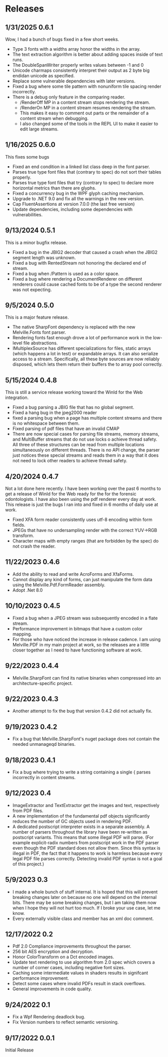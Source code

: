 ﻿# Releases

## 1/31/2025 0.6.1
Wow, I had a bunch of bugs fixed in a few short weeks.
- Type 3 fonts with a widths array honor the widths in the array.
- The text extraction algorithm is better about adding spaces inside of text runs.
- The DoubleSpanWriter properly writes values between -1 and 0
- Unicode charmaps consistently interpret their output as 2 byte big endidan unicode as specified.
- Replace some vulnerable dependencies with later versions.
- Fixed a bug where some tile pattern with nonuniform tile spacing render incorrectly.
- There is a debug only feature in the comparing reader.
  - /RenderOff MP in a content stream stops rendering the stream.
  - /RenderOn MP in a content stream resumes rendering the stream.
  - This makes it easy to comment out parts or the remainder of a content stream when debugging.
  - I also changed some of the tools in the REPL UI to make it easier to edit large streams.

## 1/16/2025 0.6.0
This fixes some bugs
- Fixed an end condition in a linked list class deep in the font parser.
- Parses true type font files that (contrary to spec) do not sort their tables properly.
- Parses true type font files that try (contrary to spec) to declare more horizontal metrics than there are glyphs.
- Fixed a concurrency bug in the WPF glyph caching mechanism.
- Upgrade to .NET 9.0 and fix all the warnings in the new version.
- Cap FluentAssertions at version 7.0.0 (the last free version)
- Update dependencies, including some dependencies with vulnerabilities.


## 9/13/2024 0.5.1
This is a minor bugfix release.
- Fixed a bug in the JBIG2 decoder that caused a crash when the JBIG2 segment length was unknown.
- Fixed a bug with RentedStream not honoring the declared end of stream.
- Fixed a bug when /Pattern is used as a color space.
- Fixed a bug where rendering a DocumentRenderer on different renderers could cause cached fonts to be of a type
the second renderer was not expecting.

## 9/5/2024 0.5.0
This is a major feature release.
- The native SharpFont dependency is replaced with the new Melville.Fonts font parser.
- Rendering fonts fast enough drove a lot of performance work in the low-level file abstractions.
- IMultiplexSource has different specializations for files, static arrays (which happens a lot in test)
or expandable arrays.  It can also serialize access to a stream.  Specifically, all these byte sources
are now reliably disposed, which lets them return their buffers the to array pool correctly.

## 5/15/2024 0.4.8
This is still a service release working toward the WinId for the Web integration.
- Fixed a bug parsing a JBIG file that has no global segment.
- Fixed a hang bug in the jpeg2000 reader
- fixed a parsing bug when a page has multiple content streams and there is no whitespace between them.
- Fixed parsing of pdf files that have an invalid CMAP
- There are now special cases for parsing file streams, memory streams, and MultiBuffer streams that do 
not use locks o achieve thread safety.  All three of these structures can be read from multiple locations
simultaneously on different threads.  There is no API change, the parser just notices these special streams and
reads them in a way that it does not need to lock other readers to achieve thread safety.

## 4/20/2024 0.4.7
Not a lot done here recently.  I have been working over the past 6 months to get a release of WinId for the Web 
ready for the for the forensic odontologists.  I have also been using the pdf renderer every day at work.  This
release is just the bugs I ran into and fixed in 6 months of daily use at work.
- Fixed XFA form reader consistently uses utf-8 encoding within form fields.
- JPEGs that have no undersampling render with the correct YUV->RGB transform.
- Character maps with empty ranges (that are forbidden by the spec) do not crash the reader.

## 11/22/2023 0.4.6
- Add the ability to read and write AcroForms and XfaForms.
- Cannot display any kind of forms, can just manipulate the form data using the Melville.Pdf.FormReader assembly.
- Adopt .Net 8.0

## 10/10/2023 0.4.5
- Fixed a bug when a JPEG stream was subsequently encoded in a flate stream.
- Performance improvement in bitmaps that have a custom color mapping. 
- For those who have noticed the increase in release cadence.  I am using Melville.PDF in my main project
at work, so the releases are a little closer together as I need to have functioning software at work.

## 9/22/2023 0.4.4
- Melville.SharpFont can find its native binaries when compressed into an architecture-specific project.

## 9/22/2023 0.4.3
- Another attempt to fix the bug that version 0.4.2 did not actually fix.

## 9/19/2023 0.4.2
- Fix a bug that Melville.SharpFont's nuget package does not contain the needed unmanageqd binaries.

## 9/18/2023 0.4.1
- Fix a bug where trying to write a string containing a single { parses incorrectly in content streams.

## 9/12/2023 0.4
- ImageExtractor and TextExtractor get the images and text, respectively from PDF files.
- A new implementation of the fundamental pdf objects significantly reduces the number of
GC objects used in rendering PDF.
- A dedicated postscript interpreter exists in a separate assembly.  A number of parsers throughout
the library have been re-written as postscript variants.  This means that some illegal PDF will 
parse.  (For example explicit-radix numbers from postscript work in the PDF parser even though the PDF
standard does not allow them.  Since this syntax is illegal in PDF, the fact that it happens to work is 
harmless because every legal PDF file parses correctly.  Detecting invalid PDF syntax is not a goal of this
project.)

## 5/9/2023 0.3
- I made a whole bunch of stuff internal.  It is hoped that this will prevent breaking changes later on because 
no one will depend on the internal bits.  There may be some breaking changes, but I am taking them now when I hope
they will not hurt too much.  If I broke your use case, let me know.
- Every externally visible class and member has an xml doc comment.

## 12/17/2022 0.2
- Pdf 2.0 Compliance improvements throughout the parser.
- 256 bit AES encryption and decryption.
- Honor ColorTransform on a Dct encoded images.
- Update text rendering to use algorithm from 2.0 spec which covers a number of corner cases, including negative font sizes.
- Caching some intermediate values in shaders results in signifcant performance improvement.
- Detect some cases where invalid PDFs result in stack overflows.
- General improvements in code quality.

## 9/24/2022 0.1
- Fix a Wpf Rendering deadlock bug.
- Fix Version numbers to reflect semantic versioning.

## 9/17/2022 0.0.1
Initial Release